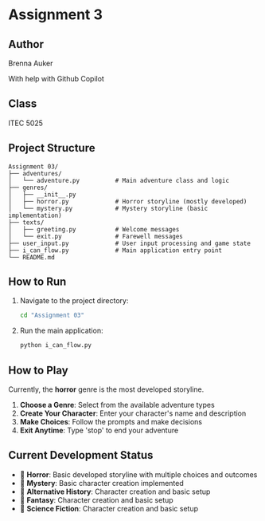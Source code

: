 # Assignment 3

## Author
Brenna Auker

With help with Github Copilot

## Class
ITEC 5025

## Project Structure

```
Assignment 03/
├── adventures/
│   └── adventure.py          # Main adventure class and logic
├── genres/
│   ├── __init__.py
│   ├── horror.py             # Horror storyline (mostly developed)
│   └── mystery.py            # Mystery storyline (basic implementation)
├── texts/
│   ├── greeting.py           # Welcome messages
│   └── exit.py               # Farewell messages
├── user_input.py             # User input processing and game state
├── i_can_flow.py             # Main application entry point
└── README.md
```

## How to Run

1. Navigate to the project directory:
   ```bash
   cd "Assignment 03"
   ```

2. Run the main application:
   ```bash
   python i_can_flow.py
   ```

## How to Play

Currently, the **horror** genre is the most developed storyline.

1. **Choose a Genre**: Select from the available adventure types
2. **Create Your Character**: Enter your character's name and description
3. **Make Choices**: Follow the prompts and make decisions
4. **Exit Anytime**: Type 'stop' to end your adventure

## Current Development Status

- 🔧 **Horror**: Basic developed storyline with multiple choices and outcomes
- 🚧 **Mystery**: Basic character creation implemented
- 🚧 **Alternative History**: Character creation and basic setup
- 🚧 **Fantasy**: Character creation and basic setup  
- 🚧 **Science Fiction**: Character creation and basic setup

